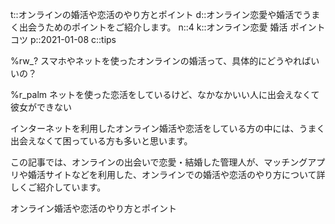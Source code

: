 t::オンラインの婚活や恋活のやり方とポイント
d::オンライン恋愛や婚活でうまく出会うためのポイントをご紹介します。
n::4
k::オンライン恋愛 婚活 ポイント コツ
p::2021-01-08
c::tips






%rw_?
スマホやネットを使ったオンラインの婚活って、具体的にどうやればいいの？

%r_palm
ネットを使った恋活をしているけど、なかなかいい人に出会えなくて彼女ができない

インターネットを利用したオンライン婚活や恋活をしている方の中には、うまく出会えなくて困っている方も多いと思います。

この記事では、オンラインの出会いで恋愛・結婚した管理人が、マッチングアプリや婚活サイトなどを利用した、オンラインでの婚活や恋活のやり方について詳しくご紹介しています。

オンライン婚活や恋活のやり方とポイント

<!--index/s--><!--index/e-->

